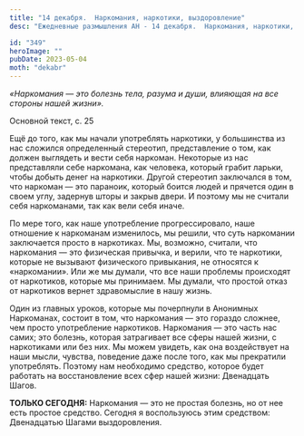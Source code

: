 ```yaml
---
title: "14 декабря.  Наркомания, наркотики, выздоровление"
desc: "Ежедневные размышления АН - 14 декабря.  Наркомания, наркотики, выздоровление"

id: "349"
heroImage: ""
pubDate: 2023-05-04
moth: "dekabr"
---
```


_«Наркомания — это болезнь тела, разума и души, влияющая на все стороны нашей
жизни»._

Основной текст, с. 25

Ещё до того, как мы начали употреблять наркотики, у большинства из нас
сложился определенный стереотип, представление о том, как должен выглядеть и
вести себя наркоман. Некоторые из нас представляли себе наркомана, как
человека, который грабит ларьки, чтобы добыть денег на наркотики. Другой
стереотип заключался в том, что наркоман — это параноик, который боится людей
и прячется один в своем углу, задернув шторы и закрыв двери. И поэтому мы не
считали себя наркоманами, так как вели себя иначе.

По мере того, как наше употребление прогрессировало, наше отношение к
наркоманам изменилось, мы решили, что суть наркомании заключается просто в
наркотиках. Мы, возможно, считали, что наркомания — это физическая привычка, и
верили, что те наркотики, которые не вызывают физического привыкания, не
относятся к «наркомании». Или же мы думали, что все наши проблемы происходят
от наркотиков, которые мы принимаем. Мы думали, что простой отказ от
наркотиков вернет здравомыслие в нашу жизнь.

Один из главных уроков, которые мы почерпнули в Анонимных Наркоманах, состоит
в том, что наркомания — это гораздо сложнее, чем просто употребление
наркотиков. Наркомания — это часть нас самих; это болезнь, которая затрагивает
все сферы нашей жизни, с наркотиками или без них. Мы можем увидеть, как она
воздействует на наши мысли, чувства, поведение даже после того, как мы
прекратили употреблять. Поэтому нам необходимо средство, которое будет
работать на восстановление всех сфер нашей жизни: Двенадцать Шагов.

**ТОЛЬКО СЕГОДНЯ:** Наркомания — это не простая болезнь, но от нее есть
простое средство. Сегодня я воспользуюсь этим средством: Двенадцатью Шагами
выздоровления.
